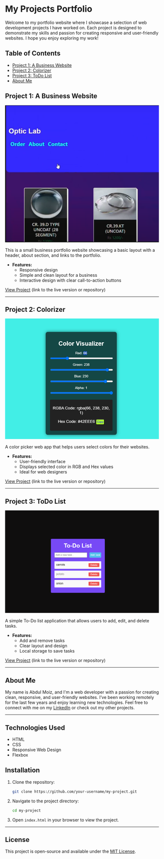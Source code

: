 # My Projects Portfolio

Welcome to my portfolio website where I showcase a selection of web development projects I have worked on. Each project is designed to demonstrate my skills and passion for creating responsive and user-friendly websites. I hope you enjoy exploring my work!

## Table of Contents

- [Project 1: A Business Website](#project-1-a-business-website)
- [Project 2: Colorizer](#project-2-colorizer)
- [Project 3: ToDo List](#project-3-todo-list)
- [About Me](#about-me)

## Project 1: A Business Website

![Business Website](websiteSnapshot.png)

This is a small business portfolio website showcasing a basic layout with a header, about section, and links to the portfolio. 

- **Features:**
  - Responsive design
  - Simple and clean layout for a business
  - Interactive design with clear call-to-action buttons
  
[View Project](#) (link to the live version or repository)

---

## Project 2: Colorizer

![Colorizer](project2.png)

A color picker web app that helps users select colors for their websites. 

- **Features:**
  - User-friendly interface
  - Displays selected color in RGB and Hex values
  - Ideal for web designers
  
[View Project](#) (link to the live version or repository)

---

## Project 3: ToDo List

![ToDo List](project3.png)

A simple To-Do list application that allows users to add, edit, and delete tasks. 

- **Features:**
  - Add and remove tasks
  - Clear layout and design
  - Local storage to save tasks
  
[View Project](#) (link to the live version or repository)

---

## About Me

My name is Abdul Moiz, and I'm a web developer with a passion for creating clean, responsive, and user-friendly websites. I’ve been working remotely for the last few years and enjoy learning new technologies. Feel free to connect with me on my [LinkedIn](https://www.linkedin.com/in/your-linkedin-profile) or check out my other projects.

---

## Technologies Used

- HTML
- CSS
- Responsive Web Design
- Flexbox

## Installation

1. Clone the repository:
    ```bash
    git clone https://github.com/your-username/my-project.git
    ```

2. Navigate to the project directory:
    ```bash
    cd my-project
    ```

3. Open `index.html` in your browser to view the project.

---

## License

This project is open-source and available under the [MIT License](LICENSE).

